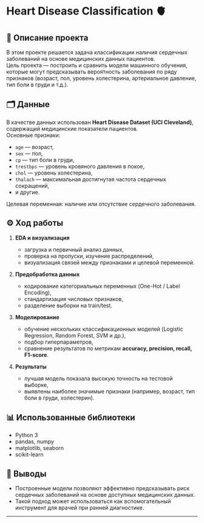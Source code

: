# Heart Disease Classification 🫀

## 📌 Описание проекта
В этом проекте решается задача классификации наличия сердечных заболеваний на основе медицинских данных пациентов.  
Цель проекта — построить и сравнить модели машинного обучения, которые могут предсказывать вероятность заболевания по ряду признаков (возраст, пол, уровень холестерина, артериальное давление, тип боли в груди и т.д.).  

## 🗂 Данные
В качестве данных использован **Heart Disease Dataset (UCI Cleveland)**, содержащий медицинские показатели пациентов.  
Основные признаки:
- `age` — возраст,
- `sex` — пол,
- `cp` — тип боли в груди,
- `trestbps` — уровень кровяного давления в покое,
- `chol` — уровень холестерина,
- `thalach` — максимальная достигнутая частота сердечных сокращений,
- и другие.  

Целевая переменная: наличие или отсутствие сердечного заболевания.

## ⚙️ Ход работы
1. **EDA и визуализация**  
   - загрузка и первичный анализ данных,  
   - проверка на пропуски, изучение распределений,  
   - визуализация связей между признаками и целевой переменной.  

2. **Предобработка данных**  
   - кодирование категориальных переменных (One-Hot / Label Encoding),  
   - стандартизация числовых признаков,  
   - разделение выборки на train/test.  

3. **Моделирование**  
   - обучение нескольких классификационных моделей (Logistic Regression, Random Forest, SVM и др.),  
   - подбор гиперпараметров,  
   - сравнение результатов по метрикам **accuracy, precision, recall, F1-score**.  

4. **Результаты**  
   - лучшая модель показала высокую точность на тестовой выборке,  
   - выявлены наиболее значимые признаки (например, возраст, тип боли в груди, холестерин).  

## 📊 Использованные библиотеки
- Python 3  
- pandas, numpy  
- matplotlib, seaborn  
- scikit-learn  

## 🚀 Выводы
- Построенные модели позволяют эффективно предсказывать риск сердечных заболеваний на основе доступных медицинских данных.  
- Такой подход может использоваться как вспомогательный инструмент для врачей при ранней диагностике.  

---
